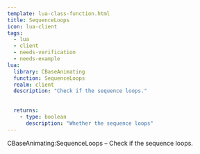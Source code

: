 ```yaml
---
template: lua-class-function.html
title: SequenceLoops
icon: lua-client
tags:
  - lua
  - client
  - needs-verification
  - needs-example
lua:
  library: CBaseAnimating
  function: SequenceLoops
  realm: client
  description: "Check if the sequence loops."
  
  
  returns:
    - type: boolean
      description: "Whether the sequence loops"
---
```


<div class="lua__search__keywords">
CBaseAnimating:SequenceLoops &#x2013; Check if the sequence loops.
</div>
